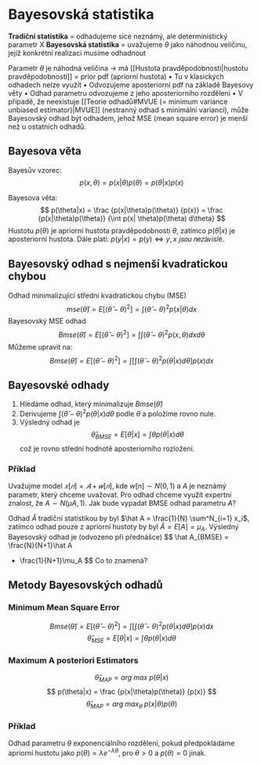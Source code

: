 # Bayesovská statistika
**Tradiční statistika** = odhadujeme sice neznámý, ale deterministický parametr X
**Bayesovská statistika** = uvažujeme $\theta$ jako náhodnou veličinu, jejíž konkrétní realizaci musíme odhadnout

Parametr $\theta$ je náhodná veličina -> má [[Hustota pravděpodobnosti|hustotu pravděpodobnosti]] = prior pdf (apriorní hustota)
• Tu v klasických odhadech nelze využít
• Odvozujeme aposteriorní pdf na základě Bayesovy věty
• Odhad parametru odvozujeme z jeho aposteriorního rozdělení
• V případě, že neexistuje [[Teorie odhadů#MVUE (= minimum variance unbiased estimator)|MVUE]] (nestranný odhad s minimální variancí), může Bayesovský odhad být odhadem, jehož MSE (mean square error) je menší než u ostatních odhadů.

## Bayesova věta
Bayesův vzorec:
$$
p(x,\theta) = p(x|\theta)p(\theta) = p(\theta| x)p(x)
$$

Bayesova věta:
$$
p(\theta|x) = \frac
	{p(x|\theta)p(\theta)}
	{p(x)}
= \frac
	{p(x|\theta)p(\theta)}
	{\int p(x| \theta)p(\theta) d\theta}
$$
Hustotu $p(\theta)$ je apriorní hustota pravděpodobnosti $\theta$, zatímco $p(\theta| x)$ je aposteriorní hustota. 
Dále platí: 
$p(y|x) = p(y) ⇔ y,x$ 𝑗𝑠𝑜𝑢 𝑛𝑒𝑧á𝑣𝑖𝑠𝑙é.

## Bayesovský odhad s nejmenší kvadratickou chybou
Odhad minimalizující střední kvadratickou chybu (MSE)
$$
mse(\hat\theta) = E \left[(\hat\theta - \theta)^2 \right] 
= \int (\hat\theta - \theta)^2 p(x|\theta)dx
$$
Bayesovský MSE odhad
$$
Bmse(\hat\theta) = E \left[(\hat\theta - \theta)^2 \right] 
= \int \int (\hat\theta - \theta)^2 p(x,\theta)dxd\theta
$$
Můžeme upravit na:
$$
Bmse(\hat\theta) = E \left[(\hat\theta - \theta)^2 \right] 
= \int \left[ \int (\hat\theta - \theta)^2 p(\theta|x)d\theta \right] p(x) dx
$$
## Bayesovské odhady
1. Hledáme odhad, který minimalizuje $Bmse(\hat\theta)$
2. Derivujeme $\int (\hat\theta - \theta)^2 p(\theta|x)d\theta$ podle $\theta$ a položíme rovno nule.
3. Výsledný odhad je
$$
\hat\theta_{BMSE} = E[\theta|x] = \int \theta p(\theta|x)d\theta
$$
což je rovno střední hodnotě aposteriorního rozložení.

### Příklad
Uvažujme model $𝑥[𝑛] = 𝐴 + 𝑤[𝑛]$, kde $w[n]\sim N(0,1)$ a $A$ je neznámý parametr, který chceme uvažovat. Pro odhad chceme využít expertní znalost, že $A\sim N(\mu A, 1)$. Jak bude vypadat BMSE odhad parametru $A$?

Odhad $\hat A$ tradiční statistikou by byl $\hat A = \frac{1}{N} \sum^N_{i=1} x_i$, zatímco odhad pouze z apriorní hustoty by byl $\hat A = E[A] = \mu_A$. Výsledný Bayesovský odhad je (odvozeno při přednášce)
$$
\hat A_{BMSE} = \frac{N}{N+1}\hat A 
+ \frac{1}{N+1}\mu_A
$$
Co to znamená?

## Metody Bayesovských odhadů
### Minimum Mean Square Error
$$
Bmse(\hat\theta) = E \left[(\hat\theta - \theta)^2 \right] 
= \int \left[ \int (\hat\theta - \theta)^2 p(\theta|x)d\theta \right] p(x) dx
$$
$$
\hat\theta_{MSE} = E[\theta|x] = \int \theta p(\theta|x)d\theta
$$
### Maximum A posteriori Estimators
$$
\hat\theta_{MAP} = arg\;max \; p(\theta|x)
$$
$$
p(\theta|x) = \frac 
	{p(x|\theta)p(\theta)}
	{p(x)}
$$
$$
\hat\theta_{MAP} = arg\; max_\theta \; p(x|\theta)p(\theta)
$$


### Příklad
Odhad parametru $\theta$ exponenciálního rozdělení, pokud předpokládáme apriorní hustotu jako $p(\theta) = \lambda e ^{-\lambda\theta}$, pro $\theta > 0$ a $p(\theta) = 0$ jinak.